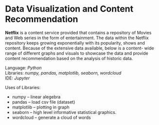 # Data Visualization and Content Recommendation

**Netflix** is a content service provided that contains a repository of Movies and Web series in the form of entertainment. The data within the Netflix repository keeps growing exponentially with its popularity, shows and content. Because of the extensive data available, below is a content- wide range of different graphs and visuals to showcase the data and provide content recommendation based on the analysis of historic data. 

Language: *Python*\
Libraries: *numpy, pandas, matplotlib, seaborn, wordcloud*\
IDE: *Jupyter*

Uses of Libraries:
* numpy – linear alegebra
* pandas – load csv file (dataset)
* matplotlib – plotting in graph
* seaborn – high level informative statistical graphics.
* wordcloud – generate a cloud of words

